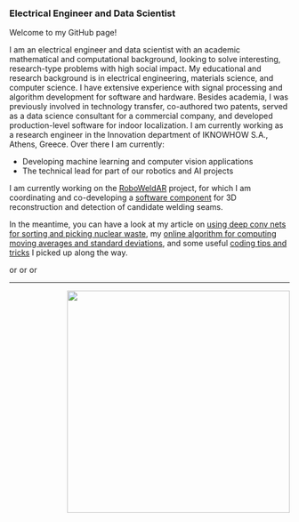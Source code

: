 ### Electrical Engineer and Data Scientist

<p>

Welcome to my GitHub page!

I am an electrical engineer and data scientist with an academic mathematical and computational background, looking to solve interesting, research-type problems with high social impact. My educational and research background is in electrical engineering, materials science, and computer science. I have extensive experience with signal processing and algorithm development for software and hardware. Besides academia, I was previously involved in technology transfer, co-authored two patents, served as a data science consultant for a commercial company, and developed production-level software for indoor localization. I am currently working as a research engineer in the Innovation department of IKNOWHOW S.A., Athens, Greece. Over there I am currently:

- Developing machine learning and computer vision applications
- The technical lead for part of our robotics and AI projects

I am currently working on the [RoboWeldAR](https://www.youtube.com/channel/UCDXILnzQH0797RFclKYmcVQ) project, for which I am coordinating and co-developing a [software component](https://github.com/ikh-innovation/roboweldar-rose-ap) for 3D reconstruction and detection of candidate welding seams.
  
In the meantime, you can have a look at my article on [using deep conv nets for sorting and picking nuclear waste](https://orphefs.medium.com/detecting-and-sorting-nuclear-waste-using-deep-convolutional-neural-networks-3ada9b402363), my [online algorithm for computing moving averages and standard deviations](https://github.com/orphefs/rolling_statistics/blob/master/Rolling_Mean_and_Variance_of_a_Time_Series.pdf), and some useful [coding tips and tricks](https://github.com/orphefs/notes) I picked up along the way.

</p>


<div>
<a href="https://www.linkedin.com/in/kypris/">
  <img align="left" alt="orphefs's LinkedIn Profile" width="15px" src="https://cdn.jsdelivr.net/npm/simple-icons@v3/icons/linkedin.svg" />
</a>
<a href="https://github.com/orphefs">
  <img align="left" alt="orphefs's Github" width="15px" src="https://cdn.jsdelivr.net/npm/simple-icons@v3/icons/github.svg" />
</a>

<a href="https://scholar.google.com/citations?user=bldiMQwAAAAJ&hl=en">
  <img align="left" alt="orphefs's Google Scholar Page" width="15px" src="https://cdn.jsdelivr.net/npm/simple-icons@3.2.0/icons/googlescholar.svg" />
</a>

</div>

<br/>
<hr/>

 [<img align="right" width="400" src="https://github-readme-stats.vercel.app/api?username=orphefs&show_icons=true&count_private=true&theme=dark"/>](https://github.com/orphefs/)



